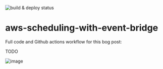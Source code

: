 
![build & deploy status](https://github.com/ziedbentahar/aws-eventbridge-scheduler-sample/actions/workflows/main-pipeline.yml/badge.svg)

# aws-scheduling-with-event-bridge

Full code and Github actions workflow for this bog post:

TODO


![image](https://user-images.githubusercontent.com/6813975/232340784-fcece617-b01f-462f-aa55-276a9e4bad49.png)
